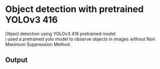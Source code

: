 # Object detection with pretrained YOLOv3 416
 Object detection using  YOLOv3 416 pretrained model. <br>
 i used a pretrained yolo model to observe objects in images without Non Maximum Suppression Method. <br>
 ## Output 
 
 
